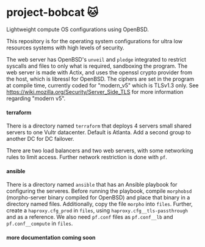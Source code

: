# project-bobcat 🐱

Lightweight compute OS configurations using OpenBSD. 

This repository is for the operating system configurations for ultra low resources systems with high levels of security.

The web server has OpenBSD's `unveil` and `pledge` integrated to restrict syscalls and files to only what is required, sandboxing the program.
The web server is made with Actix, and uses the openssl crypto provider from the host, which is libressl for OpenBSD.
The ciphers are set in the program at compile time, currently coded for "modern_v5" which is TLSv1.3 only. See https://wiki.mozilla.org/Security/Server_Side_TLS for more information regarding "modern v5".

#### terraform

There is a directory named `terraform` that deploys 4 servers small shared servers to one Vultr datacenter. Default is Atlanta. Add a second group to another DC for DC failover.

There are two load balancers and two web servers, with some networking rules to limit access. Further network restriction is done with `pf`.

#### ansible

There is a directory named `ansible` that has an Ansible playbook for configuring the serveres. Before running the playbook, compile `morphobsd` (morpho-server binary compiled for OpenBSD) and place that binary in a directory named files. Additionally, copy the file `morpho` into `files`. Further, create a `haproxy.cfg_prod` in `files`, using `haproxy.cfg__tls-passthrough` and as a reference. We also need `pf.conf` files as `pf.conf__lb` and `pf.conf__compute` in `files`.


#### more documentation coming soon

